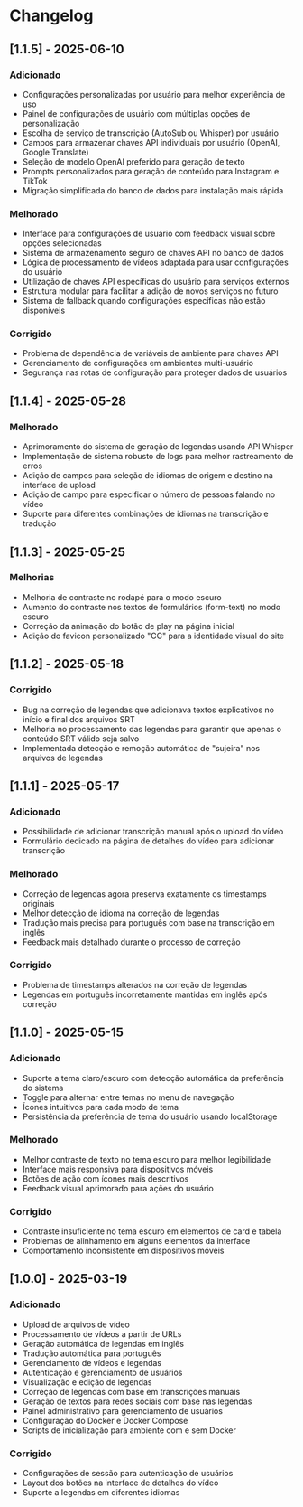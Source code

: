 # Changelog

## [1.1.5] - 2025-06-10

### Adicionado

- Configurações personalizadas por usuário para melhor experiência de uso
- Painel de configurações de usuário com múltiplas opções de personalização
- Escolha de serviço de transcrição (AutoSub ou Whisper) por usuário
- Campos para armazenar chaves API individuais por usuário (OpenAI, Google Translate)
- Seleção de modelo OpenAI preferido para geração de texto
- Prompts personalizados para geração de conteúdo para Instagram e TikTok
- Migração simplificada do banco de dados para instalação mais rápida

### Melhorado

- Interface para configurações de usuário com feedback visual sobre opções selecionadas
- Sistema de armazenamento seguro de chaves API no banco de dados
- Lógica de processamento de vídeos adaptada para usar configurações do usuário
- Utilização de chaves API específicas do usuário para serviços externos
- Estrutura modular para facilitar a adição de novos serviços no futuro
- Sistema de fallback quando configurações específicas não estão disponíveis

### Corrigido

- Problema de dependência de variáveis de ambiente para chaves API
- Gerenciamento de configurações em ambientes multi-usuário
- Segurança nas rotas de configuração para proteger dados de usuários

## [1.1.4] - 2025-05-28

### Melhorado

- Aprimoramento do sistema de geração de legendas usando API Whisper
- Implementação de sistema robusto de logs para melhor rastreamento de erros
- Adição de campos para seleção de idiomas de origem e destino na interface de upload
- Adição de campo para especificar o número de pessoas falando no vídeo
- Suporte para diferentes combinações de idiomas na transcrição e tradução

## [1.1.3] - 2025-05-25

### Melhorias

- Melhoria de contraste no rodapé para o modo escuro
- Aumento do contraste nos textos de formulários (form-text) no modo escuro
- Correção da animação do botão de play na página inicial
- Adição do favicon personalizado "CC" para a identidade visual do site

## [1.1.2] - 2025-05-18

### Corrigido

- Bug na correção de legendas que adicionava textos explicativos no início e final dos arquivos SRT
- Melhoria no processamento das legendas para garantir que apenas o conteúdo SRT válido seja salvo
- Implementada detecção e remoção automática de "sujeira" nos arquivos de legendas

## [1.1.1] - 2025-05-17

### Adicionado

- Possibilidade de adicionar transcrição manual após o upload do vídeo
- Formulário dedicado na página de detalhes do vídeo para adicionar transcrição

### Melhorado

- Correção de legendas agora preserva exatamente os timestamps originais
- Melhor detecção de idioma na correção de legendas
- Tradução mais precisa para português com base na transcrição em inglês
- Feedback mais detalhado durante o processo de correção

### Corrigido

- Problema de timestamps alterados na correção de legendas
- Legendas em português incorretamente mantidas em inglês após correção

## [1.1.0] - 2025-05-15

### Adicionado

- Suporte a tema claro/escuro com detecção automática da preferência do sistema
- Toggle para alternar entre temas no menu de navegação
- Ícones intuitivos para cada modo de tema
- Persistência da preferência de tema do usuário usando localStorage

### Melhorado

- Melhor contraste de texto no tema escuro para melhor legibilidade
- Interface mais responsiva para dispositivos móveis
- Botões de ação com ícones mais descritivos
- Feedback visual aprimorado para ações do usuário

### Corrigido

- Contraste insuficiente no tema escuro em elementos de card e tabela
- Problemas de alinhamento em alguns elementos da interface
- Comportamento inconsistente em dispositivos móveis

## [1.0.0] - 2025-03-19

### Adicionado

- Upload de arquivos de vídeo
- Processamento de vídeos a partir de URLs
- Geração automática de legendas em inglês
- Tradução automática para português
- Gerenciamento de vídeos e legendas
- Autenticação e gerenciamento de usuários
- Visualização e edição de legendas
- Correção de legendas com base em transcrições manuais
- Geração de textos para redes sociais com base nas legendas
- Painel administrativo para gerenciamento de usuários
- Configuração do Docker e Docker Compose
- Scripts de inicialização para ambiente com e sem Docker

### Corrigido

- Configurações de sessão para autenticação de usuários
- Layout dos botões na interface de detalhes do vídeo
- Suporte a legendas em diferentes idiomas
